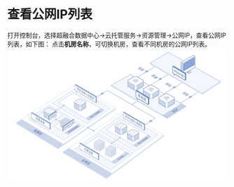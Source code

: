 # 查看公网IP列表
打开控制台，选择超融合数据中心->云托管服务->资源管理->公网IP，查看公网IP列表，如下图：
点击**机房名称**，可切换机房，查看不同机房的公网IP列表。
![公网IP列表查看连接](https://github.com/jdcloudcom/cn/blob/cn-Cloud-Cabinet-Service/image/Hyper-Converged-IDC/Cloud-Cabinet-Service/CCS003.png)


